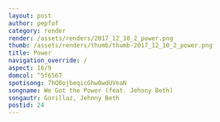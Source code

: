 ```yaml
---
layout: post
author: pepfof
category: render
render: /assets/renders/2017_12_10_2_power.png
thumb: /assets/renders/thumb/thumb-2017_12_10_2_power.png
title: Power
navigation_override: /
aspect: 16/9
domcol: ^5f6567
spotisong: 7hQ0ojbeqicGhw0wdUVeaN
songname: We Got the Power (feat. Jehnny Beth)
songautr: Gorillaz, Jehnny Beth
postid: 24
---
```


<!--USER BEGIN 1-->

<!--USER END 1-->

<!--more-->
<!--USER BEGIN 2-->

<!--USER END 2-->

